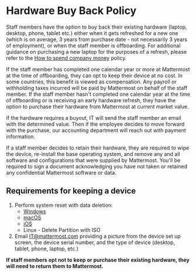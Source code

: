 # Hardware Buy Back Policy

Staff members have the option to buy back their existing hardware \(laptop, desktop, phone, tablet etc.\) either when it gets refreshed for a new one \(which is on average, 3 years from purchase date - not necessarily 3 years of employment\), or when the staff member is offboarding. For additional guidance on purchasing a new laptop for the purposes of a refresh, please refer to the [How to spend company money](https://handbook.mattermost.com/operations/finance/staff-member-expenses/how-to-spend-company-money) policy.

If the staff member has completed one calendar year or more at Mattermost at the time of offboarding, they can opt to keep their device at no cost. In some countries, this benefit is viewed as compensation. Any payroll or withholding taxes incurred will be paid by Mattermost on behalf of the staff member. If the staff member hasn't completed one calendar year at the time of offboarding or is receiving an early hardware refresh, they have the option to purchase their hardware from Mattermost at current market value.

If the hardware requires a buyout, IT will send the staff member an email with the determined value. Then if the employee decides to move forward with the purchase, our accounting department will reach out with payment information.

If a staff member decides to retain their hardware, they are required to wipe the device, re-install the base operating system, and remove any and all software and configurations that were supplied by Mattermost. You'll be required to sign a document acknowledging you have not taken or retained any confidential Mattermost software or data.

## Requirements for keeping a device

1. Perform system reset with data deletion:
   * [Windows](https://support.microsoft.com/en-us/windows/how-to-refresh-reset-or-restore-your-pc-51391d9a-eb0a-84a7-69e4-c2c1fbceb8dd)
   * [macOS](https://support.apple.com/en-us/HT201065)
   * [iOS](https://support.apple.com/en-us/HT201252)
   * Linux - Delete Partition with ISO
2. Email IT@mattermost.com providing a picture from the device set up screen, the device serial number, and the type of device \(desktop, tablet, phone, laptop, etc.\)

**If staff members opt not to keep or purchase their existing hardware, they will need to return them to Mattermost.**

